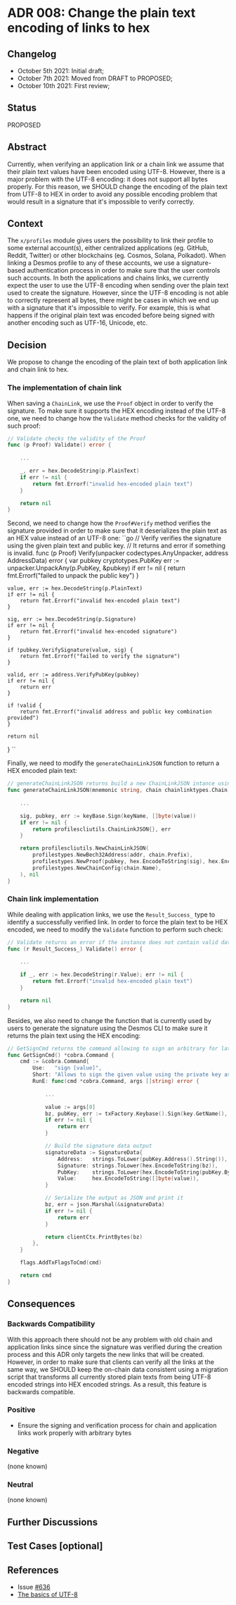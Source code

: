 # ADR 008: Change the plain text encoding of links to hex

## Changelog

- October 5th 2021: Initial draft;
- October 7th 2021: Moved from DRAFT to PROPOSED;
- October 10th 2021: First review;

## Status

PROPOSED

## Abstract

Currently, when verifying an application link or a chain link we assume that their plain text values have been encoded using UTF-8.
However, there is a major problem with the UTF-8 encoding: it does not support all bytes properly. For this reason, we SHOULD change 
the encoding of the plain text from UTF-8 to HEX in order to avoid any possible encoding problem that would result in a signature 
that it's impossible to verify correctly. 

## Context

The `x/profiles` module gives users the possibility to link their profile to some external account(s), either centralized applications (eg. GitHub, Reddit, Twitter) 
or other blockchains (eg. Cosmos, Solana, Polkadot). When linking a Desmos profile to any of these accounts, we use a signature-based authentication process 
in order to make sure that the user controls such accounts. In both the applications and chains links, we currently expect the user to 
use the UTF-8 encoding when sending over the plain text used to create the signature. However, since the UTF-8 encoding is not able to 
correctly represent all bytes, there might be cases in which we end up with a signature that it's impossible to verify. For example, 
this is what happens if the original plain text was encoded before being signed with another encoding such as UTF-16, Unicode, etc.

## Decision

We propose to change the encoding of the plain text of both application link and chain link to hex.

### The implementation of chain link

When saving a `ChainLink`, we use the `Proof` object in order to verify the signature. To make sure it supports the HEX encoding 
instead of the UTF-8 one, we need to change how the `Validate` method checks for the validity of such proof:
```go
// Validate checks the validity of the Proof
func (p Proof) Validate() error {
    
    ...

    _, err = hex.DecodeString(p.PlainText)
    if err != nil {
        return fmt.Errorf("invalid hex-encoded plain text")
    }

	return nil
}
```
Second, we need to change how the `Proof#Verify` method verifies the signature provided in order to make sure that it deserializes
the plain text as an HEX value instead of an UTF-8 one:
``go
// Verify verifies the signature using the given plain text and public key.
// It returns and error if something is invalid.
func (p Proof) Verify(unpacker codectypes.AnyUnpacker, address AddressData) error {
	var pubkey cryptotypes.PubKey
	err := unpacker.UnpackAny(p.PubKey, &pubkey)
	if err != nil {
		return fmt.Errorf("failed to unpack the public key")
	}

	value, err := hex.DecodeString(p.PlainText)
	if err != nil {
		return fmt.Errorf("invalid hex-encoded plain text")
	}
	
	sig, err := hex.DecodeString(p.Signature)
	if err != nil {
		return fmt.Errorf("invalid hex-encoded signature")
	}

	if !pubkey.VerifySignature(value, sig) {
		return fmt.Errorf("failed to verify the signature")
	}

	valid, err := address.VerifyPubKey(pubkey)
	if err != nil {
		return err
	}

	if !valid {
		return fmt.Errorf("invalid address and public key combination provided")
	}

	return nil
}
``

Finally, we need to modify the `generateChainLinkJSON` function to return a HEX encoded plain text:
```go
// generateChainLinkJSON returns build a new ChainLinkJSON intance using the provided mnemonic and chain configuration
func generateChainLinkJSON(mnemonic string, chain chainlinktypes.Chain) (profilescliutils.ChainLinkJSON, error) {
	
    ...

	sig, pubkey, err := keyBase.Sign(keyName, []byte(value)) 
	if err != nil {
		return profilescliutils.ChainLinkJSON{}, err
	}

	return profilescliutils.NewChainLinkJSON(
		profilestypes.NewBech32Address(addr, chain.Prefix),
		profilestypes.NewProof(pubkey, hex.EncodeToString(sig), hex.EncodeToString([]byte(value))),
		profilestypes.NewChainConfig(chain.Name),
	), nil
}
```

### Chain link implementation

While dealing with application links, we use the `Result_Success_` type to identify a successfully verified link. In order to force 
the plain text to be HEX encoded, we need to modify the `Validate` function to perform such check:

```go
// Validate returns an error if the instance does not contain valid data
func (r Result_Success_) Validate() error {
	
    ...

    if _, err := hex.DecodeString(r.Value); err != nil {
        return fmt.Errorf("invalid hex-encoded plain text")
    }

	return nil
}
```

Besides, we also need to change the function that is currently used by users to generate the signature using the Desmos CLI to 
make sure it returns the plain text using the HEX encoding:
```go
// GetSignCmd returns the command allowing to sign an arbitrary for later verification
func GetSignCmd() *cobra.Command {
	cmd := &cobra.Command{
		Use:   "sign [value]",
		Short: "Allows to sign the given value using the private key associated to the address or key specified using the --from flag",
		RunE: func(cmd *cobra.Command, args []string) error {
			
            ...

			value := args[0]
			bz, pubKey, err := txFactory.Keybase().Sign(key.GetName(), []byte(value))
			if err != nil {
				return err
			}

			// Build the signature data output
			signatureData := SignatureData{
				Address:   strings.ToLower(pubKey.Address().String()),
				Signature: strings.ToLower(hex.EncodeToString(bz)),
				PubKey:    strings.ToLower(hex.EncodeToString(pubKey.Bytes())),
				Value:     hex.EncodeToString([]byte(value)),
			}

			// Serialize the output as JSON and print it
			bz, err = json.Marshal(&signatureData)
			if err != nil {
				return err
			}

			return clientCtx.PrintBytes(bz)
		},
	}

	flags.AddTxFlagsToCmd(cmd)

	return cmd
}
```
## Consequences

### Backwards Compatibility

With this approach there should not be any problem with old chain and application links since since the signature was 
verified during the creation process and this ADR only targets the new links that will be created. However, in order to 
make sure that clients can verify all the links at the same way, we SHOULD keep the on-chain data consistent using a migration script 
that transforms all currently stored plain texts from being UTF-8 encoded strings into HEX encoded strings.
As a result, this feature is backwards compatible.

### Positive

* Ensure the signing and verification process for chain and application links work properly with arbitrary bytes

### Negative

(none known)

### Neutral

(none known)

## Further Discussions

## Test Cases [optional]

## References

- Issue [#636](https://github.com/desmos-labs/desmos/issues/636)
- [The basics of UTF-8](https://www.codeguru.com/cplusplus/the-basics-of-utf-8/)